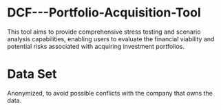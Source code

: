# DCF---Portfolio-Acquisition-Tool
This tool aims to provide comprehensive stress testing and scenario analysis capabilities, enabling users to evaluate the financial viability and potential risks associated with acquiring investment portfolios.

# Data Set
Anonymized, to avoid possible conflicts with the company that owns the data.

